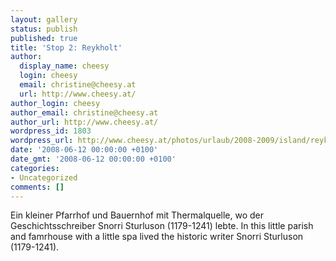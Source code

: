 ```yaml
---
layout: gallery
status: publish
published: true
title: 'Stop 2: Reykholt'
author:
  display_name: cheesy
  login: cheesy
  email: christine@cheesy.at
  url: http://www.cheesy.at/
author_login: cheesy
author_email: christine@cheesy.at
author_url: http://www.cheesy.at/
wordpress_id: 1803
wordpress_url: http://www.cheesy.at/photos/urlaub/2008-2009/island/reykjavik-snaefellsnes/reykholt/
date: '2008-06-12 00:00:00 +0100'
date_gmt: '2008-06-12 00:00:00 +0100'
categories:
- Uncategorized
comments: []
---
```

<!--:de-->Ein kleiner Pfarrhof und Bauernhof mit Thermalquelle, wo der Geschichtsschreiber Snorri Sturluson (1179-1241) lebte.
<!--:--><!--:en-->In this little parish and famrhouse with a little spa lived the historic writer Snorri Sturluson (1179-1241).
<!--:-->
